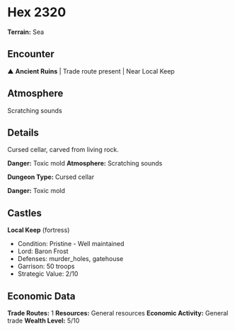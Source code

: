 # Hex 2320

**Terrain:** Sea

## Encounter
▲ **Ancient Ruins** | Trade route present | Near Local Keep

## Atmosphere
Scratching sounds

## Details
Cursed cellar, carved from living rock.

**Danger:** Toxic mold
**Atmosphere:** Scratching sounds



**Dungeon Type:** Cursed cellar

**Danger:** Toxic mold

## Castles
**Local Keep** (fortress)
- Condition: Pristine - Well maintained
- Lord: Baron Frost
- Defenses: murder_holes, gatehouse
- Garrison: 50 troops
- Strategic Value: 2/10

## Economic Data
**Trade Routes:** 1
**Resources:** General resources
**Economic Activity:** General trade
**Wealth Level:** 5/10
